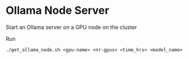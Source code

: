 # Ollama Node Server
Start an Ollama server on a GPU node on the cluster


Run
```
./get_ollama_node.sh <gpu-name> <nr-gpus> <time_hrs> <model_name>
```
